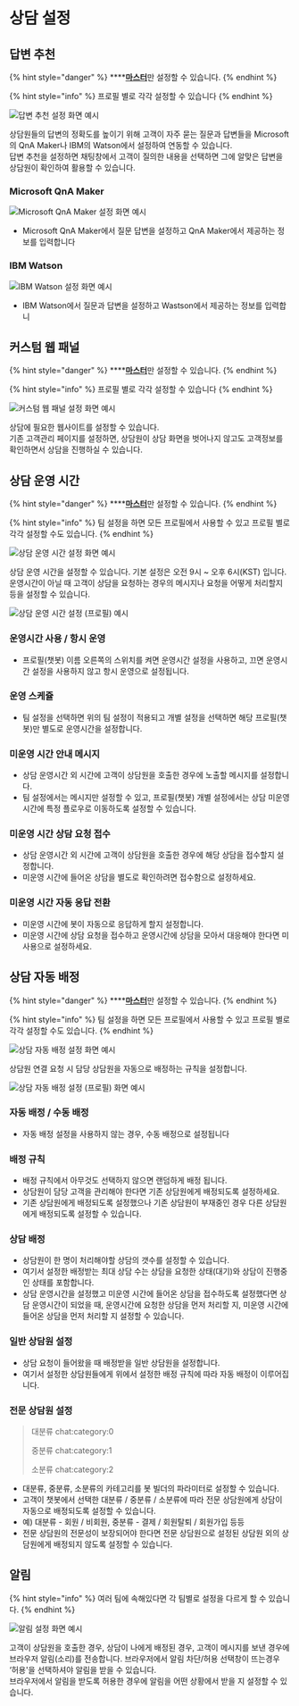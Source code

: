 # 상담 설정

## 답변 추천

{% hint style="danger" %}
\*\*\*\*[**마스터**](../chat.md#undefined-1)만 설정할 수 있습니다.
{% endhint %}

{% hint style="info" %}
프로필 별로 각각 설정할 수 있습니다
{% endhint %}

![&#xB2F5;&#xBCC0; &#xCD94;&#xCC9C; &#xC124;&#xC815; &#xD654;&#xBA74; &#xC608;&#xC2DC;](../../.gitbook/assets/undefined%20%2816%29.png)

상담원들의 답변의 정확도를 높이기 위해 고객이 자주 묻는 질문과 답변들을 Microsoft의 QnA Maker나 IBM의 Watson에서 설정하여 연동할 수 있습니다.  
답변 추천을 설정하면 채팅창에서 고객이 질의한 내용을 선택하면 그에 알맞은 답변을 상담원이 확인하여 활용할 수 있습니다.

### Microsoft QnA Maker



![Microsoft QnA Maker &#xC124;&#xC815; &#xD654;&#xBA74; &#xC608;&#xC2DC;](../../.gitbook/assets/qna.png)

* Microsoft QnA Maker에서 질문 답변을 설정하고 QnA Maker에서 제공하는 정보를 입력합니다

### IBM Watson

![IBM Watson &#xC124;&#xC815; &#xD654;&#xBA74; &#xC608;&#xC2DC;](../../.gitbook/assets/watson.png)

* IBM Watson에서 질문과 답변을 설정하고 Wastson에서 제공하는 정보를 입력합니

## 커스텀 웹 패널

{% hint style="danger" %}
\*\*\*\*[**마스터**](../chat.md#undefined-1)만 설정할 수 있습니다.
{% endhint %}

{% hint style="info" %}
프로필 별로 각각 설정할 수 있습니다
{% endhint %}

![&#xCEE4;&#xC2A4;&#xD140; &#xC6F9; &#xD328;&#xB110; &#xC124;&#xC815; &#xD654;&#xBA74; &#xC608;&#xC2DC;](../../.gitbook/assets/undefined%20%281%29.png)

상담에 필요한 웹사이트를 설정할 수 있습니다.  
기존 고객관리 페이지를 설정하면, 상담원이 상담 화면을 벗어나지 않고도 고객정보를 확인하면서 상담을 진행하실 수 있습니다.

## 상담 운영 시간

{% hint style="danger" %}
\*\*\*\*[**마스터**](../chat.md#undefined-1)만 설정할 수 있습니다.
{% endhint %}

{% hint style="info" %}
팀 설정을 하면 모든 프로필에서 사용할 수 있고 프로필 별로 각각 설정할 수도 있습니다.
{% endhint %}

![&#xC0C1;&#xB2F4; &#xC6B4;&#xC601; &#xC2DC;&#xAC04; &#xC124;&#xC815; &#xD654;&#xBA74; &#xC608;&#xC2DC;](../../.gitbook/assets/undefined%20%285%29.png)

상담 운영 시간을 설정할 수 있습니다. 기본 설정은 오전 9시 ~ 오후 6시\(KST\) 입니다.  
운영시간이 아닐 때 고객이 상담을 요청하는 경우의 메시지나 요청을 어떻게 처리할지 등을 설정할 수 있습니다.

![&#xC0C1;&#xB2F4; &#xC6B4;&#xC601; &#xC2DC;&#xAC04; &#xC124;&#xC815; \(&#xD504;&#xB85C;&#xD544;\) &#xC608;&#xC2DC;](../../.gitbook/assets/undefined%20%282%29.png)

### 운영시간 사용 / 항시 운영

* 프로필\(챗봇\) 이름 오른쪽의 스위치를 켜면 운영시간 설정을 사용하고, 끄면 운영시간 설정을 사용하지 않고 항시 운영으로 설정됩니다.

### 운영 스케쥴

* 팀 설정을 선택하면 위의 팀 설정이 적용되고 개별 설정을 선택하면 해당 프로필\(챗봇\)만 별도로 운영시간을 설정합니다.

### 미운영 시간 안내 메시지

* 상담 운영시간 외 시간에 고객이 상담원을 호출한 경우에 노출할 메시지를 설정합니다.
* 팀 설정에서는 메시지만 설정할 수 있고,  프로필\(챗봇\) 개별 설정에서는 상담 미운영시간에 특정 플로우로 이동하도록 설정할 수 있습니다.

### 미운영 시간 상담 요청 접수

* 상담 운영시간 외 시간에 고객이 상담원을 호출한 경우에 해당 상담을 접수할지 설정합니다.
* 미운영 시간에 들어온 상담을 별도로 확인하려면 접수함으로 설정하세요.

### 미운영 시간 자동 응답 전환

* 미운영 시간에 봇이 자동으로 응답하게 할지 설정합니다.
* 미운영 시간에 상담 요청을 접수하고 운영시간에 상담을 모아서 대응해야 한다면 미사용으로 설정하세요.

## 상담 자동 배정

{% hint style="danger" %}
\*\*\*\*[**마스터**](../chat.md#undefined-1)만 설정할 수 있습니다.
{% endhint %}

{% hint style="info" %}
팀 설정을 하면 모든 프로필에서 사용할 수 있고 프로필 별로 각각 설정할 수도 있습니다.
{% endhint %}

![&#xC0C1;&#xB2F4; &#xC790;&#xB3D9; &#xBC30;&#xC815; &#xC124;&#xC815; &#xD654;&#xBA74; &#xC608;&#xC2DC;](../../.gitbook/assets/undefined%20%283%29.png)

상담원 연결 요청 시 담당 상담원을 자동으로 배정하는 규칙을 설정합니다.

![&#xC0C1;&#xB2F4; &#xC790;&#xB3D9; &#xBC30;&#xC815; &#xC124;&#xC815; \(&#xD504;&#xB85C;&#xD544;\) &#xD654;&#xBA74; &#xC608;&#xC2DC;](../../.gitbook/assets/undefined%20%2815%29.png)

### 자동 배정 / 수동 배정

* 자동 배정 설정을 사용하지 않는 경우, 수동 배정으로 설정됩니다

### 배정 규칙

* 배정 규칙에서 아무것도 선택하지 않으면 랜덤하게 배정 됩니다.
* 상담원이 담당 고객을 관리해야 한다면 기존 상담원에게 배정되도록 설정하세요.
* 기존 상담원에게 배정되도록 설정했으나 기존 상담원이 부재중인 경우 다른 상담원에게 배정되도록 설정할 수 있습니다.

### 상담 배정

* 상담원이 한 명이 처리해야할 상담의 갯수를 설정할 수 있습니다.
* 여기서 설정한 배정받는 최대 상담 수는 상담을 요청한 상태\(대기\)와 상담이 진행중인 상태를 포함합니다.
* 상담 운영시간을 설정했고 미운영 시간에 들어온 상담을 접수하도록 설정했다면 상담 운영시간이 되었을 때, 운영시간에 요청한 상담을 먼저 처리할 지, 미운영 시간에 들어온 상담을 먼저 처리할 지 설정할 수 있습니다.

### 일반 상담원 설정

* 상담 요청이 들어왔을 때 배정받을 일반 상담원을 설정합니다.
* 여기서 설정한 상담원들에게 위에서 설정한 배정 규칙에 따라 자동 배정이 이루어집니다.

### 전문 상담원 설정

> 대분류 chat:category:0 
>
> 중분류 chat:category:1
>
> 소분류 chat:category:2

* 대분류, 중분류, 소분류의 카테고리를 봇 빌더의 파라미터로 설정할 수 있습니다.
* 고객이 챗봇에서 선택한 대분류 / 중분류 / 소분류에 따라 전문 상담원에게 상담이 자동으로 배정되도록 설정할 수 있습니다.
* 예\) 대분류 - 회원 / 비회원, 중분류 - 결제 / 회원탈퇴 / 회원가입 등등
* 전문 상담원의 전문성이 보장되어야 한다면 전문 상담원으로 설정된 상담원 외의  상담원에게 배정되지 않도록 설정할 수 있습니다.

## 알림

{% hint style="info" %}
여러 팀에 속해있다면 각 팀별로 설정을 다르게 할 수 있습니다.
{% endhint %}

![&#xC54C;&#xB9BC; &#xC124;&#xC815; &#xD654;&#xBA74; &#xC608;&#xC2DC;](../../.gitbook/assets/undefined%20%2821%29.png)

고객이 상담원을 호출한 경우, 상담이 나에게 배정된 경우, 고객이 메시지를 보낸 경우에 브라우저 알림\(소리\)를 전송합니다. 브라우저에서 알림 차단/허용 선택창이 뜨는경우 ‘허용'을 선택하셔야 알림을 받을 수 있습니다.  
브라우저에서 알림을 받도록 허용한 경우에 알림을 어떤 상황에서 받을 지 설정할 수 있습니다.



